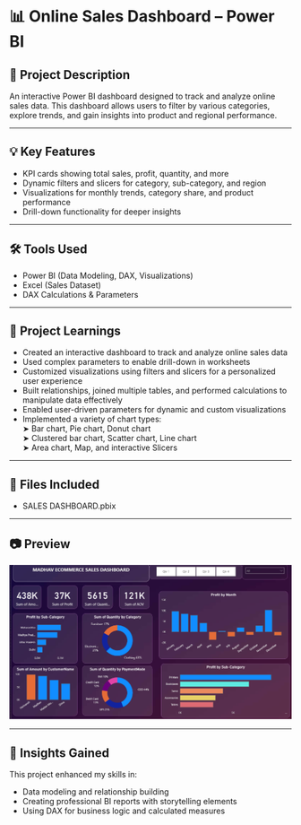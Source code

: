 # 📊 Online Sales Dashboard – Power BI

## 📝 Project Description
An interactive Power BI dashboard designed to track and analyze online sales data. This dashboard allows users to filter by various categories, explore trends, and gain insights into product and regional performance.

---

## 💡 Key Features
- KPI cards showing total sales, profit, quantity, and more
- Dynamic filters and slicers for category, sub-category, and region
- Visualizations for monthly trends, category share, and product performance
- Drill-down functionality for deeper insights

---

## 🛠 Tools Used
- Power BI (Data Modeling, DAX, Visualizations)
- Excel (Sales Dataset)
- DAX Calculations & Parameters

---

## 🎯 Project Learnings
- Created an interactive dashboard to track and analyze online sales data
- Used complex parameters to enable drill-down in worksheets  
- Customized visualizations using filters and slicers for a personalized user experience
- Built relationships, joined multiple tables, and performed calculations to manipulate data effectively
- Enabled user-driven parameters for dynamic and custom visualizations
- Implemented a variety of chart types:  
  ➤ Bar chart, Pie chart, Donut chart  
  ➤ Clustered bar chart, Scatter chart, Line chart  
  ➤ Area chart, Map, and interactive Slicers

---

## 📁 Files Included
- SALES DASHBOARD.pbix

  

---

## 📷 Preview 
![Dashboard Preview](Sales-Dashboard.png.png)

---

## 📌 Insights Gained
This project enhanced my skills in:
- Data modeling and relationship building
- Creating professional BI reports with storytelling elements
- Using DAX for business logic and calculated measures
